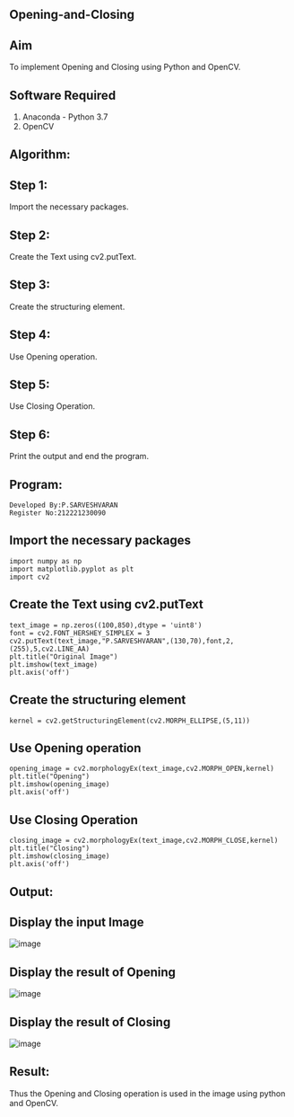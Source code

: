 ## Opening-and-Closing
## Aim
To implement Opening and Closing using Python and OpenCV.
## Software Required
1. Anaconda - Python 3.7
2. OpenCV
## Algorithm:
## Step 1:
Import the necessary packages.
## Step 2:
Create the Text using cv2.putText.
## Step 3:
Create the structuring element.
## Step 4:
Use Opening operation.
## Step 5:
Use Closing Operation.
## Step 6:
Print the output and end the program.
## Program:
```
Developed By:P.SARVESHVARAN
Register No:212221230090
```
## Import the necessary packages
```
import numpy as np
import matplotlib.pyplot as plt
import cv2
```
## Create the Text using cv2.putText
```
text_image = np.zeros((100,850),dtype = 'uint8')
font = cv2.FONT_HERSHEY_SIMPLEX = 3
cv2.putText(text_image,"P.SARVESHVARAN",(130,70),font,2,(255),5,cv2.LINE_AA)
plt.title("Original Image")
plt.imshow(text_image)
plt.axis('off')
```
## Create the structuring element
```
kernel = cv2.getStructuringElement(cv2.MORPH_ELLIPSE,(5,11))
```
## Use Opening operation
```
opening_image = cv2.morphologyEx(text_image,cv2.MORPH_OPEN,kernel)
plt.title("Opening")
plt.imshow(opening_image)
plt.axis('off')
```
## Use Closing Operation
```
closing_image = cv2.morphologyEx(text_image,cv2.MORPH_CLOSE,kernel)
plt.title("Closing")
plt.imshow(closing_image)
plt.axis('off')
```
## Output:

## Display the input Image
![image](https://github.com/Sarvesh993/Opening-and-Closing/assets/94881923/6908640c-8562-48f3-b144-d1736dff2a18)

## Display the result of Opening
![image](https://github.com/Sarvesh993/Opening-and-Closing/assets/94881923/d20fcc33-7ea0-4fbf-b4a5-18a4b52b0b66)


## Display the result of Closing
![image](https://github.com/Sarvesh993/Opening-and-Closing/assets/94881923/a7cd7307-ec52-4175-bc8b-4e89bddaed63)

## Result:
Thus the Opening and Closing operation is used in the image using python and OpenCV.
